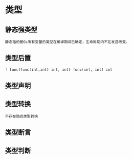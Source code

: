 # 类型

## 静态强类型

    静态指的是Go所有变量的类型在编译期间已确定，生命周期内不在发送改变。
    

## 类型后置
    f func(func(int,int) int, int) func(int, int) int

## 类型声明
    
    
## 类型转换
    不存在隐式类型转换

## 类型断言

## 类型判断
    